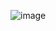 ![image](https://github.com/salmaayad0/login-registration/assets/117774174/d542baca-117d-471d-8c3d-e6cfc9413048)

